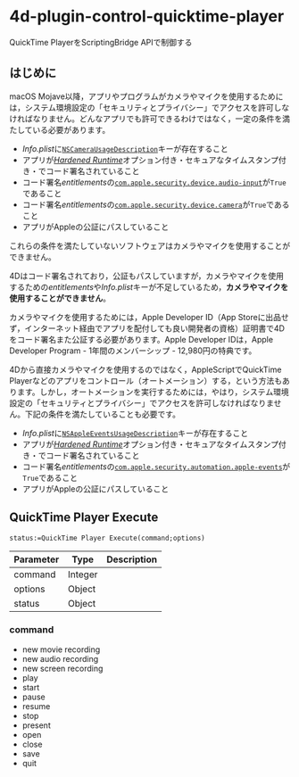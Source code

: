# 4d-plugin-control-quicktime-player
QuickTime PlayerをScriptingBridge APIで制御する

## はじめに

macOS Mojave以降，アプリやプログラムがカメラやマイクを使用するためには，システム環境設定の「セキュリティとプライバシー」でアクセスを許可しなければなりません。どんなアプリでも許可できるわけではなく，一定の条件を満たしている必要があります。

* *Info.plist*に[`NSCameraUsageDescription`](https://developer.apple.com/documentation/bundleresources/information_property_list/nscamerausagedescription?language=objc)キーが存在すること
* アプリが[*Hardened Runtime*](https://developer.apple.com/documentation/security/hardened_runtime?language=objc)オプション付き・セキュアなタイムスタンプ付き・でコード署名されていること
* コード署名*entitlements*の[`com.apple.security.device.audio-input`](https://developer.apple.com/documentation/bundleresources/entitlements/com_apple_security_device_audio-input?changes=l_2&language=objc)が`True`であること
* コード署名*entitlements*の[`com.apple.security.device.camera`](https://developer.apple.com/documentation/bundleresources/entitlements/com_apple_security_device_camera?language=objc)が`True`であること
* アプリがAppleの公証にパスしていること

これらの条件を満たしていないソフトウェアはカメラやマイクを使用することができません。

4Dはコード署名されており，公証もパスしていますが，カメラやマイクを使用するための*entitlements*や*Info.plist*キーが不足しているため，**カメラやマイクを使用することができません**。

カメラやマイクを使用するためには，Apple Developer ID（App Storeに出品せず，インターネット経由でアプリを配付しても良い開発者の資格）証明書で4Dをコード署名また公証する必要があります。Apple Developer IDは，Apple Developer Program - 1年間のメンバーシップ - 12,980円の特典です。

4Dから直接カメラやマイクを使用するのではなく，AppleScriptでQuickTime Playerなどのアプリをコントロール（オートメーション）する，という方法もあります。しかし，オートメーションを実行するためには，やはり，システム環境設定の「セキュリティとプライバシー」でアクセスを許可しなければなりません。下記の条件を満たしていることも必要です。

* *Info.plist*に[`NSAppleEventsUsageDescription`](https://developer.apple.com/documentation/bundleresources/information_property_list/nsappleeventsusagedescription)キーが存在すること
* アプリが[*Hardened Runtime*](https://developer.apple.com/documentation/security/hardened_runtime?language=objc)オプション付き・セキュアなタイムスタンプ付き・でコード署名されていること
* コード署名*entitlements*の[`com.apple.security.automation.apple-events`](https://developer.apple.com/documentation/bundleresources/entitlements/com_apple_security_automation_apple-events?changes=l_2&language=objc)が`True`であること
* アプリがAppleの公証にパスしていること

## QuickTime Player Execute


```4d
status:=QuickTime Player Execute(command;options)
```

|Parameter|Type|Description|
|-|-|-|
|command|Integer||
|options|Object||
|status|Object||

### command

* new movie recording
* new audio recording
* new screen recording
* play
* start
* pause
* resume
* stop
* present
* open
* close
* save
* quit


